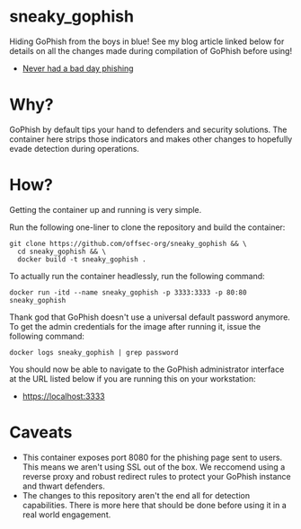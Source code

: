 # sneaky_gophish
Hiding GoPhish from the boys in blue! See my blog article linked below for details on all the changes made during compilation of GoPhish before using!

* [Never had a bad day phishing](https://www.sprocketsecurity.com/blog/never-had-a-bad-day-phishing-how-to-set-up-gophish-to-evade-security-controls)


# Why?

GoPhish by default tips your hand to defenders and security solutions. The container here strips those indicators and makes other changes to hopefully evade detection during operations. 

# How?

Getting the container up and running is very simple. 

Run the following one-liner to clone the repository and build the container:

```
git clone https://github.com/offsec-org/sneaky_gophish && \
  cd sneaky_gophish && \
  docker build -t sneaky_gophish .
```


To actually run the container headlessly, run the following command:

```
docker run -itd --name sneaky_gophish -p 3333:3333 -p 80:80 sneaky_gophish
```


Thank god that GoPhish doesn't use a universal default password anymore. To get the admin credentials for the image after running it, issue the following command:

```
docker logs sneaky_gophish | grep password
```


You should now be able to navigate to the GoPhish administrator interface at the URL listed below if you are running this on your workstation:

* [https://localhost:3333](https://localhost:3333)




# Caveats

* This container exposes port 8080 for the phishing page sent to users. This means we aren't using SSL out of the box. We reccomend using a reverse proxy and robust redirect rules to protect your GoPhish instance and thwart defenders.
* The changes to this repository aren't the end all for detection capabilities. There is more here that should be done before using it in a real world engagement.
